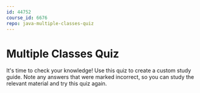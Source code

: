 ```yaml
---
id: 44752
course_id: 6676
repo: java-multiple-classes-quiz
---
```


# Multiple Classes Quiz

It's time to check your knowledge! Use this quiz to create a custom study guide.
Note any answers that were marked incorrect, so you can study the relevant
material and try this quiz again.
